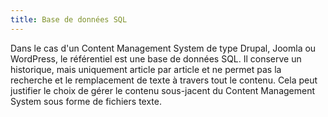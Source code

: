 ```yaml
---
title: Base de données SQL
---
```


Dans le cas d'un Content Management System de type Drupal, Joomla ou
WordPress, le référentiel est une base de données SQL. Il conserve un
historique, mais uniquement article par article et ne permet pas la
recherche et le remplacement de texte à travers tout le contenu. Cela
peut justifier le choix de gérer le contenu sous-jacent du Content
Management System sous forme de fichiers texte.
